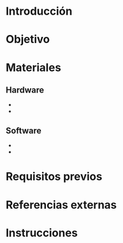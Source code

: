 # Introducción

# Objetivo

# Materiales
## Hardware
- 
- 
## Software
- 
- 

# Requisitos previos

# Referencias externas

# Instrucciones
